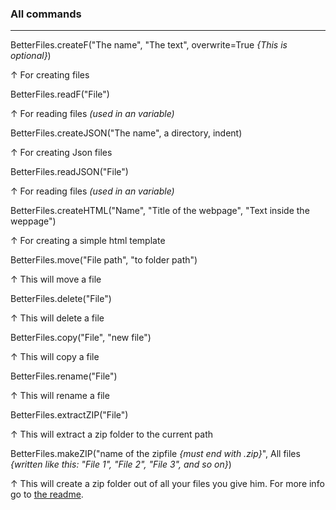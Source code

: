 ### All commands

<hr>

BetterFiles.createF("The name", "The text", overwrite=True *{This is optional}*)

↑ For creating files

BetterFiles.readF("File") 

↑ For reading files *(used in an variable)*

BetterFiles.createJSON("The name", a directory, indent)

↑ For creating Json files

BetterFiles.readJSON("File") 

↑ For reading files *(used in an variable)*

BetterFiles.createHTML("Name", "Title of the webpage", "Text inside the weppage")

↑ For creating a simple html template

BetterFiles.move("File path", "to folder path")

↑ This will move a file

BetterFiles.delete("File")

↑ This will delete a file

BetterFiles.copy("File", "new file")

↑ This will copy a file

BetterFiles.rename("File")

↑ This will rename a file

BetterFiles.extractZIP("File")

↑ This will extract a zip folder to the current path

BetterFiles.makeZIP("name of the zipfile *{must end with .zip}*", All files *{written like this: "File 1", "File 2", "File 3", and so on}*)

↑ This will create a zip folder out of all your files you give him. For more info go to <a href="https://github.com/Butter-mit-Brot/BetterFiles/blob/main/README.md#create-zip-folder">the readme</a>.

